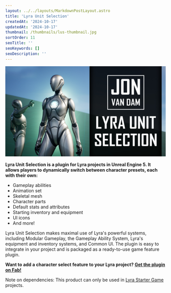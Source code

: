 ```yaml
---
layout: ../../layouts/MarkdownPostLayout.astro
title: 'Lyra Unit Selection'
createdAt: '2024-10-17'
updatedAt: '2024-10-17'
thumbnail: /thumbnails/lus-thumbnail.jpg
sortOrder: 11
seoTitle: ''
seoKeywords: []
seoDescription: ''
---
```


![](../../assets/lyra-unit-selection/lus-thumbnail.jpg)

**Lyra Unit Selection is a plugin for Lyra projects in Unreal Engine 5. It allows players to dynamically switch between character presets, each with their own:**

* Gameplay abilities
* Animation set
* Skeletal mesh
* Character parts
* Default stats and attributes
* Starting inventory and equipment
* UI icons
* And more!

Lyra Unit Selection makes maximal use of Lyra's powerful systems, including Modular Gameplay, the Gameplay Ability System, Lyra's equipment and inventory systems, and Common UI. The plugin is easy to integrate in your project and is packaged as a ready-to-use game feature plugin.

**Want to add a character select feature to your Lyra project? <a href="https://www.fab.com/listings/cff80acc-8682-47ae-beab-09e433496648">Get the plugin on Fab!</a>**

<div class="note">Note on dependencies: This product can only be used in <a href="https://www.fab.com/listings/93faede1-4434-47c0-85f1-bf27c0820ad0">Lyra Starter Game</a> projects.</div>
